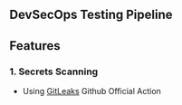 ## DevSecOps Testing Pipeline

## Features

### 1. Secrets Scanning
- Using [GitLeaks](github.com/gitleaks/gitleaks) Github Official Action
